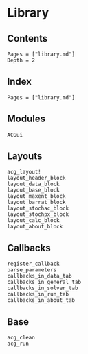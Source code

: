 # Library

## Contents

```@contents
Pages = ["library.md"]
Depth = 2
```

## Index

```@index
Pages = ["library.md"]
```

## Modules

```@docs
ACGui
```

## Layouts

```@docs
acg_layout!
layout_header_block
layout_data_block
layout_base_block
layout_maxent_block
layout_barrat_block
layout_stochac_block
layout_stochpx_block
layout_calc_block
layout_about_block
```

## Callbacks

```@docs
register_callback
parse_parameters
callbacks_in_data_tab
callbacks_in_general_tab
callbacks_in_solver_tab
callbacks_in_run_tab
callbacks_in_about_tab
```

## Base

```@docs
acg_clean
acg_run
```
